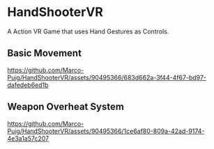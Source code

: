 # HandShooterVR
A Action VR Game that uses Hand Gestures as Controls.

## Basic Movement

https://github.com/Marco-Puig/HandShooterVR/assets/90495366/683d662a-3f44-4f67-bd97-dafedeb6ed1b

## Weapon Overheat System

https://github.com/Marco-Puig/HandShooterVR/assets/90495366/1ce6af80-809a-42ad-9174-4e3a1a57c207

